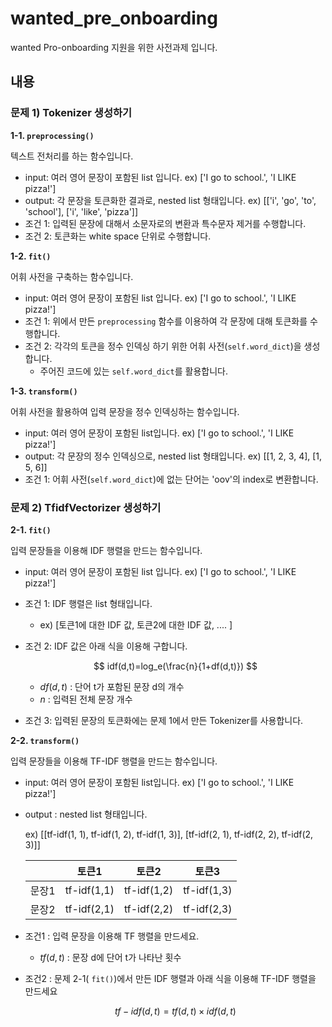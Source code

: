 # wanted_pre_onboarding
wanted Pro-onboarding 지원을 위한 사전과제 입니다.

## 내용
### **문제 1) Tokenizer 생성하기**

**1-1. `preprocessing()`**

텍스트 전처리를 하는 함수입니다.

- input: 여러 영어 문장이 포함된 list 입니다. ex) ['I go to school.', 'I LIKE pizza!']
- output: 각 문장을 토큰화한 결과로, nested list 형태입니다. ex) [['i', 'go', 'to', 'school'], ['i', 'like', 'pizza']]
- 조건 1: 입력된 문장에 대해서 소문자로의 변환과 특수문자 제거를 수행합니다.
- 조건 2: 토큰화는 white space 단위로 수행합니다.
    
    

**1-2. `fit()`**

어휘 사전을 구축하는 함수입니다.

- input: 여러 영어 문장이 포함된 list 입니다. ex) ['I go to school.', 'I LIKE pizza!']
- 조건 1: 위에서 만든 `preprocessing` 함수를 이용하여 각 문장에 대해 토큰화를 수행합니다.
- 조건 2: 각각의 토큰을 정수 인덱싱 하기 위한 어휘 사전(`self.word_dict`)을 생성합니다.
    - 주어진 코드에 있는 `self.word_dict`를 활용합니다.
    

**1-3. `transform()`**

어휘 사전을 활용하여 입력 문장을 정수 인덱싱하는 함수입니다.

- input: 여러 영어 문장이 포함된 list입니다. ex) ['I go to school.', 'I LIKE pizza!']
- output: 각 문장의 정수 인덱싱으로, nested list 형태입니다. ex) [[1, 2, 3, 4], [1, 5, 6]]
- 조건 1: 어휘 사전(`self.word_dict`)에 없는 단어는 'oov'의 index로 변환합니다.

### **문제 2) TfidfVectorizer 생성하기**

**2-1. `fit()`**

입력 문장들을 이용해 IDF 행렬을 만드는 함수입니다.

- input: 여러 영어 문장이 포함된 list 입니다. ex) ['I go to school.', 'I LIKE pizza!']
- 조건 1: IDF 행렬은 list 형태입니다.
    - ex) [토큰1에 대한 IDF 값, 토큰2에 대한 IDF 값, .... ]
- 조건 2: IDF 값은 아래 식을 이용해 구합니다.
    
    $$
    idf(d,t)=log_e(\frac{n}{1+df(d,t)})
    $$
    
    - $df(d,t)$ : 단어 t가 포함된 문장 d의 개수
    - $n$ : 입력된 전체 문장 개수
- 조건 3: 입력된 문장의 토큰화에는 문제 1에서 만든 Tokenizer를 사용합니다.
    
    

**2-2. `transform()`**

입력 문장들을 이용해 TF-IDF 행렬을 만드는 함수입니다.

- input: 여러 영어 문장이 포함된 list입니다. ex) ['I go to school.', 'I LIKE pizza!']
- output : nested list 형태입니다.
    
    ex) [[tf-idf(1, 1), tf-idf(1, 2), tf-idf(1, 3)], [tf-idf(2, 1), tf-idf(2, 2), tf-idf(2, 3)]]
    
    |  | 토큰1 | 토큰2 | 토큰3 |
    | --- | --- | --- | --- |
    | 문장1 | tf-idf(1,1) | tf-idf(1,2) | tf-idf(1,3) |
    | 문장2 | tf-idf(2,1) | tf-idf(2,2) | tf-idf(2,3) |
- 조건1 : 입력 문장을 이용해 TF 행렬을 만드세요.
    - $tf(d, t)$ : 문장 d에 단어 t가 나타난 횟수
- 조건2 : 문제 2-1( `fit()`)에서 만든 IDF 행렬과 아래 식을 이용해 TF-IDF 행렬을 만드세요
    
    $$
    tf-idf(d,t) = tf(d,t) \times idf(d,t)
    $$
